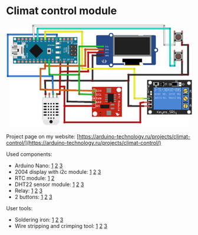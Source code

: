 # Climat control module

<F3>![Arduino alarm clock schema](https://raw.githubusercontent.com/arduinotech/workshop_station/master/schema.jpg)
  
Project page on my website: [https://arduino-technology.ru/projects/climat-control/](https://arduino-technology.ru/projects/climat-control/)

Used components:
* Arduino Nano: [1](http://ali.pub/4a5wuw) [2](http://ali.pub/4a5wzd) [3](http://ali.pub/4a5x41)
* 2004 display with i2c module: [1](http://ali.pub/39m0sg) [2](http://ali.pub/39m0yv) [3](http://ali.pub/39m12k)
* RTC module: [1](http://ali.pub/345wlk) [2](http://ali.pub/345wrs)
* DHT22 sensor module: [1](http://ali.pub/35y9gp) [2](http://ali.pub/39tmv5) [3](http://ali.pub/39tmy2)
* Relay: [1](https://letyshops.com/r/aliexpress-6c26db368d74) [2](https://letyshops.com/r/aliexpress-5ef4f22e43fb) [3](https://letyshops.com/r/aliexpress-449a09a89d51)
* 2 buttons: [1](http://ali.pub/4a7de2) [2](http://ali.pub/4a7df8) [3](http://ali.pub/4a7dft)

User tools:
* Soldering iron: [1](http://ali.pub/4e748k) [2](http://ali.pub/4e74b3) [3](http://ali.pub/4e74d1)
* Wire stripping and crimping tool: [1](http://ali.pub/4e75o3) [2](http://ali.pub/4e75qm) [3](http://ali.pub/4e75sk)
